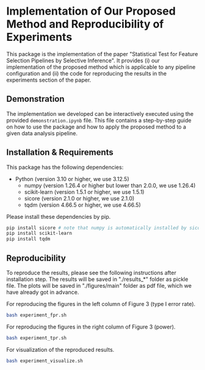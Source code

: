 # Implementation of Our Proposed Method and Reproducibility of Experiments
This package is the implementation of the paper "Statistical Test for Feature Selection Pipelines by Selective Inference".
It provides (i) our implementation of the proposed method which is applicable to any pipeline configuration and (ii) the code for reproducing the results in the experiments section of the paper.

## Demonstration
The implementation we developed can be interactively executed using the provided `demonstration.ipynb` file.
This file contains a step-by-step guide on how to use the package and how to apply the proposed method to a given data analysis pipeline.

## Installation & Requirements
This package has the following dependencies:
- Python (version 3.10 or higher, we use 3.12.5)
    - numpy (version 1.26.4 or higher but lower than 2.0.0, we use 1.26.4)
    - scikit-learn (version 1.5.1 or higher, we use 1.5.1)
    - sicore (version 2.1.0 or higher, we use 2.1.0)
    - tqdm (version 4.66.5 or higher, we use 4.66.5)

Please install these dependencies by pip.
```bash
pip install sicore # note that numpy is automatically installed by sicore
pip install scikit-learn
pip install tqdm
```

## Reproducibility
To reproduce the results, please see the following instructions after installation step.
The results will be saved in "./results_*" folder as pickle file.
The plots will be saved in "./figures/main" folder as pdf file, which we have already got in advance.

For reproducing the figures in the left column of Figure 3 (type I error rate).
```bash
bash experiment_fpr.sh
```

For reproducing the figures in the right column of Figure 3 (power).
```bash
bash experiment_tpr.sh
```

For visualization of the reproduced results.
```bash
bash experiment_visualize.sh
```
